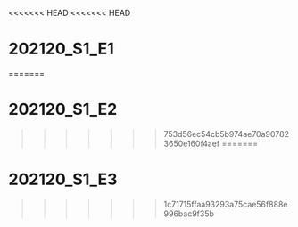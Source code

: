 <<<<<<< HEAD
<<<<<<< HEAD
# 202120_S1_E1
=======
# 202120_S1_E2
>>>>>>> 753d56ec54cb5b974ae70a907823650e160f4aef
=======
# 202120_S1_E3
>>>>>>> 1c71715ffaa93293a75cae56f888e996bac9f35b
